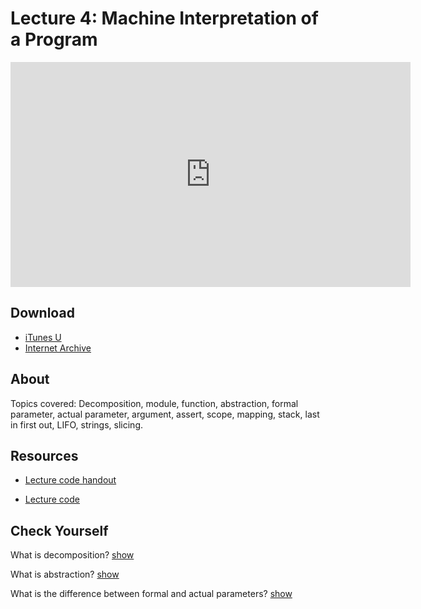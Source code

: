 # Lecture 4: Machine Interpretation of a Program

<iframe width="640" height="360" src="http://www.youtube.com/embed/Mx0uXIBD-yA?feature=player_detailpage" frameborder="0" allowfullscreen></iframe>

## Download

- [iTunes U](http://itunes.apple.com/us/itunes-u/lecture-4-machine-interpretation/id499270153?i=110101059)
- [Internet Archive](http://www.archive.org/download/MIT6.00SCS11/MIT6_00SCS11_lec04_300k.mp4)

## About

Topics covered: Decomposition, module, function, abstraction, formal parameter, actual parameter, argument, assert, scope, mapping, stack, last in first out, LIFO, strings, slicing.



## Resources

- [Lecture code handout](http://ocw.mit.edu/courses/electrical-engineering-and-computer-science/6-00sc-introduction-to-computer-science-and-programming-spring-2011/unit-1/lecture-4-machine-interpretation-of-a-program/MIT6_00SCS11_lec04.pdf)

- [Lecture code](http://ocw.mit.edu/courses/electrical-engineering-and-computer-science/6-00sc-introduction-to-computer-science-and-programming-spring-2011/unit-1/lecture-4-machine-interpretation-of-a-program/lec04.py)



<script>
function hide(id)
{
    document.getElementById(id).style.display = 'none';
}

function show(id)
{
    document.getElementById(id).style.display = 'block';
}
</script>


## Check Yourself

What is decomposition?
<a href="#" onclick="show('answer-1'); return false;">show</a><div id="answer-1" style="display: none;">Decomposition breaks a problem into self-contained, manageable parts</div>

What is abstraction?
<a href="#" onclick="show('answer-2'); return false;">show</a><div id="answer-2" style="display: none;">Abstraction allows us to ignore the details of a piece of code, and use it as a black box - input x, get y.</div>

What is the difference between formal and actual parameters?
<a href="#" onclick="show('answer-3'); return false;">show</a><div id="answer-3" style="display: none;">Formal parameter are the names of variables used inside a procedure; actual parameters (or arguments) are the values assigned to those names.</div>



